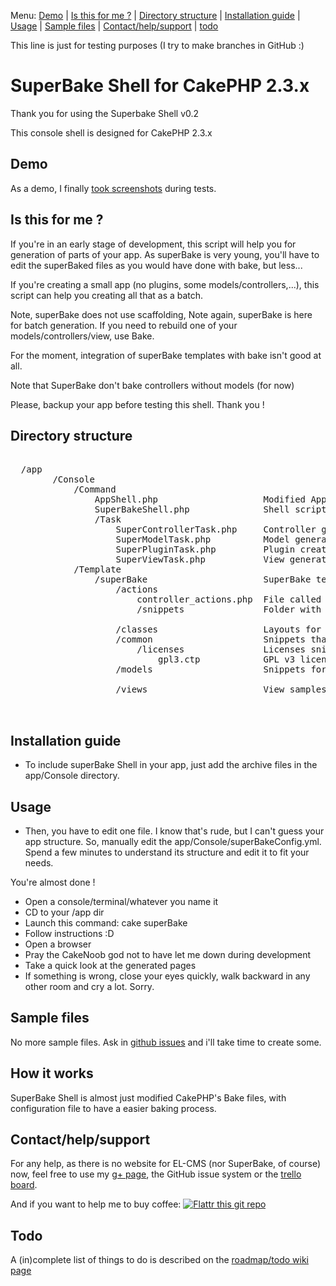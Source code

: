 Menu: [Demo](#demo) | [Is this for me ?](#is-this-for-me-) | [Directory structure](#directory-structure) | [Installation guide](#installation-guide) | [Usage](#usage) | [Sample files](#sample-files) | [Contact/help/support](#contacthelpsupport) | [todo](#todo)

This line is just for testing purposes (I try to make branches in GitHub :)

SuperBake Shell for CakePHP 2.3.x
=================================
Thank you for using the Superbake Shell v0.2

This console shell is designed for CakePHP 2.3.x

Demo
----
As a demo, I finally [took screenshots](https://plus.google.com/b/110073171539347252283/photos/110073171539347252283/albums/5859403751260073329) during tests.

Is this for me ?
----------------
If you're in an early stage of development, this script will help you for
generation of parts of your app.
As superBake is very young, you'll have to edit the superBaked files as you would
have done with bake, but less...

If you're creating a small app (no plugins, some models/controllers,...), this
script can help you creating all that as a batch.

Note, superBake does not use scaffolding, 
Note again, superBake is here for batch generation. If you need to rebuild one
of your models/controllers/view, use Bake.

For the moment, integration of superBake templates with bake isn't good at all.

Note that SuperBake don't bake controllers without models (for now)

Please, backup your app before testing this shell. Thank you !

Directory structure
-------------------
<pre>
<CakeBase>
  /app
		/Console
			/Command
				AppShell.php					Modified AppShell
				SuperBakeShell.php				Shell script
				/Task
					SuperControllerTask.php		Controller generation
					SuperModelTask.php			Model generation
					SuperPluginTask.php			Plugin creation
					SuperViewTask.php			View generation
			/Template
				/superBake 						SuperBake templates (nearly the same as classical bake templates)
					/actions
						controller_actions.php 	File called to create controllers
						/snippets 				Folder with actions samples
							<dirs and files>	
					/classes					Layouts for controllers, fixtures, models and tests.
					/common						Snippets that can be used by both models, controllers and views.
						/licenses				Licenses snippets (used in generated headers)
							gpl3.ctp			GPL v3 licence snippet for headers.
					/models						Snippets for models
						<dirs and files>
					/views 						View samples for view generation
						<dirs and files>

</pre>
Installation guide
------------------
 - To include superBake Shell in your app, just add the archive files in the
app/Console directory.


Usage
-----
 - Then, you have to edit one file. I know that's rude, but I can't guess your app
structure. So, manually edit the app/Console/superBakeConfig.yml. Spend a few minutes
to understand its structure and edit it to fit your needs.

You're almost done !

- Open a console/terminal/whatever you name it
- CD to your <BaseCake>/app dir
- Launch this command: cake superBake
- Follow instructions :D
- Open a browser
- Pray the CakeNoob god not to have let me down during development
- Take a quick look at the generated pages
- If something is wrong, close your eyes quickly, walk backward in any other room
and cry a lot. Sorry.

Sample files
------------
No more sample files. Ask in [github issues](https://github.com/mtancoigne/superBake/issues) and i'll take time to create some.

How it works
------------
SuperBake Shell is almost just modified CakePHP's Bake files, with configuration file to have a easier
baking process.

Contact/help/support
--------------------

For any help, as there is no website for EL-CMS (nor SuperBake, of course) now, feel free to use my [g+ page](https://plus.google.com/b/110073171539347252283/110073171539347252283/posts), the GitHub issue system or the [trello board](https://trello.com/board/superbake/514d6b4f3915675c66002032).

And if you want to help me to buy coffee: [![Flattr this git repo](http://api.flattr.com/button/flattr-badge-large.png)](https://flattr.com/submit/auto?user_id=kure&url=https://github.com/mtancoigne/superBake&title=superBake&language=&tags=github&category=software) 

Todo
----
A (in)complete list of things to do is described on the [roadmap/todo wiki page](https://github.com/mtancoigne/superBake/wiki/Roadmap-todo)
